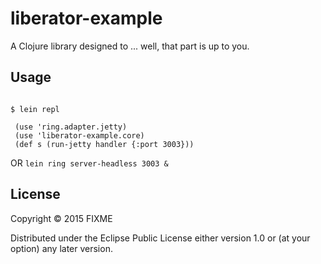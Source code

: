 # liberator-example

A Clojure library designed to ... well, that part is up to you.

## Usage

```

$ lein repl

 (use 'ring.adapter.jetty)
 (use 'liberator-example.core)
 (def s (run-jetty handler {:port 3003}))

```
OR
`lein ring server-headless 3003 &`

## License

Copyright © 2015 FIXME

Distributed under the Eclipse Public License either version 1.0 or (at
your option) any later version.



